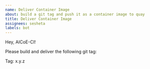 ```yaml
---
name: Deliver Container Image
about: build a git tag and push it as a container image to quay
title: Deliver Container Image
assignees: sesheta
labels: bot
---
```


Hey, AICoE-CI!

Please build and deliver the following git tag:

Tag: x.y.z
